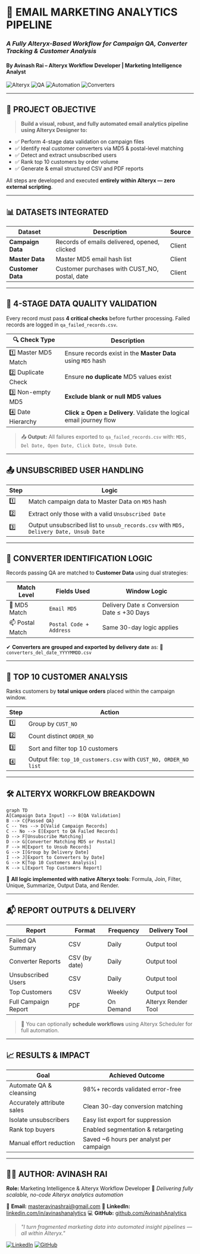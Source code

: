 # 📧 EMAIL MARKETING ANALYTICS PIPELINE

### *A Fully Alteryx-Based Workflow for Campaign QA, Converter Tracking & Customer Analysis*

#### **By Avinash Rai – Alteryx Workflow Developer | Marketing Intelligence Analyst**

![Alteryx](https://img.shields.io/badge/Built%20with-Alteryx%202023.1-blue)
![QA](https://img.shields.io/badge/Data%20Validation-4%20Critical%20Checks-red)
![Automation](https://img.shields.io/badge/Reporting-Auto%20PDF%20%2B%20Email-lightgreen)
![Converters](https://img.shields.io/badge/Converter%20Window-30%20Days-orange)

---

## 🎯 PROJECT OBJECTIVE

> **Build a visual, robust, and fully automated email analytics pipeline using Alteryx Designer to:**

* ✅ Perform 4-stage data validation on campaign files
* ✅ Identify real customer converters via MD5 & postal-level matching
* ✅ Detect and extract unsubscribed users
* ✅ Rank top 10 customers by order volume
* ✅ Generate & email structured CSV and PDF reports

All steps are developed and executed **entirely within Alteryx — zero external scripting**.

---

## 📊 DATASETS INTEGRATED

| Dataset           | Description                                    | Source |
| ----------------- | ---------------------------------------------- | ------ |
| **Campaign Data** | Records of emails delivered, opened, clicked   | Client |
| **Master Data**   | Master MD5 email hash list                     | Client |
| **Customer Data** | Customer purchases with CUST\_NO, postal, date | Client |

---

## 🔐 4-STAGE DATA QUALITY VALIDATION

Every record must pass **4 critical checks** before further processing. Failed records are logged in `qa_failed_records.csv`.

| 🔍 Check Type        | Description                                                          |
| -------------------- | -------------------------------------------------------------------- |
| 1️⃣ Master MD5 Match | Ensure records exist in the **Master Data** using `MD5` hash         |
| 2️⃣ Duplicate Check  | Ensure **no duplicate** MD5 values exist                             |
| 3️⃣ Non-empty MD5    | **Exclude blank or null MD5 values**                                 |
| 4️⃣ Date Hierarchy   | **Click ≥ Open ≥ Delivery**. Validate the logical email journey flow |

> 📤 **Output:** All failures exported to `qa_failed_records.csv` with: `MD5, Del Date, Open Date, Click Date, Unsub Date`.

---

## 📤 UNSUBSCRIBED USER HANDLING

| Step | Logic                                                                                 |
| ---- | ------------------------------------------------------------------------------------- |
| 1️⃣  | Match campaign data to Master Data on `MD5` hash                                      |
| 2️⃣  | Extract only those with a valid `Unsubscribed Date`                                   |
| 3️⃣  | Output unsubscribed list to `unsub_records.csv` with `MD5, Delivery Date, Unsub Date` |

---

## 🎯 CONVERTER IDENTIFICATION LOGIC

Records passing QA are matched to **Customer Data** using dual strategies:

| Match Level     | Fields Used             | Window Logic                               |
| --------------- | ----------------------- | ------------------------------------------ |
| 🧠 MD5 Match    | `Email MD5`             | Delivery Date ≤ Conversion Date ≤ +30 Days |
| 📫 Postal Match | `Postal Code + Address` | Same 30-day logic applies                  |

✔ **Converters are grouped and exported by delivery date** as:
📂 `converters_del_date_YYYYMMDD.csv`

---

## 🧮 TOP 10 CUSTOMER ANALYSIS

Ranks customers by **total unique orders** placed within the campaign window.

| Step | Action                                                            |
| ---- | ----------------------------------------------------------------- |
| 1️⃣  | Group by `CUST_NO`                                                |
| 2️⃣  | Count distinct `ORDER_NO`                                         |
| 3️⃣  | Sort and filter top 10 customers                                  |
| 4️⃣  | Output file: `top_10_customers.csv` with `CUST_NO, ORDER_NO list` |

---

## 🛠 ALTERYX WORKFLOW BREAKDOWN

```mermaid
graph TD
A[Campaign Data Input] --> B[QA Validation]
B --> C{Passed QA}
C -- Yes --> D[Valid Campaign Records]
C -- No --> E[Export to QA Failed Records]
D --> F[Unsubscribe Matching]
D --> G[Converter Matching MD5 or Postal]
F --> H[Export to Unsub Records]
G --> I[Group by Delivery Date]
I --> J[Export to Converters by Date]
G --> K[Top 10 Customers Analysis]
K --> L[Export Top Customers Report]

```

🧩 **All logic implemented with native Alteryx tools**: Formula, Join, Filter, Unique, Summarize, Output Data, and Render.

---

## 📬 REPORT OUTPUTS & DELIVERY

| Report               | Format        | Frequency | Delivery Tool       |
| -------------------- | ------------- | --------- | ------------------- |
| Failed QA Summary    | CSV           | Daily     | Output tool         |
| Converter Reports    | CSV (by date) | Daily     | Output tool         |
| Unsubscribed Users   | CSV           | Daily     | Output tool         |
| Top Customers        | CSV           | Weekly    | Output tool         |
| Full Campaign Report | PDF           | On Demand | Alteryx Render Tool |

> 🔁 You can optionally **schedule workflows** using Alteryx Scheduler for full automation.

---

## 📈 RESULTS & IMPACT

| Goal                       | Achieved Outcome                         |
| -------------------------- | ---------------------------------------- |
| Automate QA & cleansing    | 98%+ records validated error-free        |
| Accurately attribute sales | Clean 30-day conversion matching         |
| Isolate unsubscribers      | Easy list export for suppression         |
| Rank top buyers            | Enabled segmentation & retargeting       |
| Manual effort reduction    | Saved \~6 hours per analyst per campaign |

---

## 👨‍💼 AUTHOR: AVINASH RAI

**Role:** Marketing Intelligence & Alteryx Workflow Developer
💼 *Delivering fully scalable, no-code Alteryx analytics automation*

📧 **Email:** [masteravinashrai@gmail.com](mailto:masteravinashrai@gmail.com)
🔗 **LinkedIn:** [linkedin.com/in/avinashanalytics](https://www.linkedin.com/in/avinashanalytics/)
💻 **GitHub:** [github.com/AvinashAnalytics](https://github.com/AvinashAnalytics)

> *"I turn fragmented marketing data into automated insight pipelines — all within Alteryx."*

[![LinkedIn](https://img.shields.io/badge/LinkedIn-Connect-blue?logo=linkedin)](https://www.linkedin.com/in/avinashanalytics/)
[![GitHub](https://img.shields.io/badge/GitHub-Portfolio-black?logo=github)](https://github.com/AvinashAnalytics)
